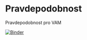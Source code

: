 # Pravdepodobnost
Pravdepodobnost pro VAM

[![Binder](https://mybinder.org/badge_logo.svg)](https://mybinder.org/v2/gh/ea542/Pravdepodobnost/main?labpath=rozdeleni.ipynb)
